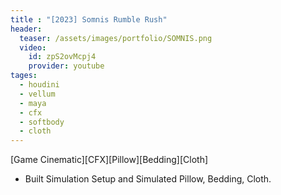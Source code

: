 ```yaml
---
title : "[2023] Somnis Rumble Rush"
header:
  teaser: /assets/images/portfolio/SOMNIS.png
  video:
    id: zpS2ovMcpj4
    provider: youtube
tages:
  - houdini
  - vellum
  - maya
  - cfx
  - softbody
  - cloth
---
```


[Game Cinematic][CFX][Pillow][Bedding][Cloth]

- Built Simulation Setup and Simulated Pillow, Bedding, Cloth.